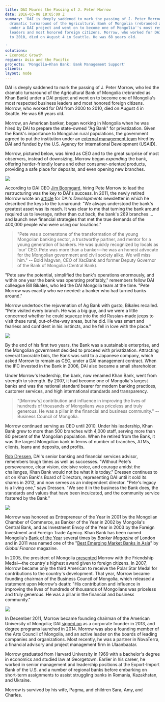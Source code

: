 ```yaml
---
title: DAI Mourns the Passing of J. Peter Morrow
date: 2016-03-08 18:05:00 Z
summary: 'DAI is deeply saddened to mark the passing of J. Peter Morrow, who led the
  dramatic turnaround of the Agricultural Bank of Mongolia (rebranded as Khan Bank)
  under a DAI project and went on to become one of Mongolia''s most respected business
  leaders and most honored foreign citizens. Morrow, who worked for DAI from 2000
  to 2010, died on August 4 in Seattle. He was 68 years old.

'
solutions:
- Economic Growth
regions: Asia and the Pacific
projects: 'Mongolia—Khan Bank: Bank Management Support'
clients: 
layout: node
---
```


DAI is deeply saddened to mark the passing of J. Peter Morrow, who led the dramatic turnaround of the Agricultural Bank of Mongolia (rebranded as Khan Bank) under a DAI project and went on to become one of Mongolia's most respected business leaders and most honored foreign citizens. Morrow, who worked for DAI from 2000 to 2010, died on August 4 in Seattle. He was 68 years old.

Morrow, an American banker, began working in Mongolia when he was hired by DAI to prepare the state-owned "Ag Bank" for privatization. Given the Bank's importance to Mongolian rural populations, the government agreed to put the institution under an [external management team][1] hired by DAI and funded by the U.S. Agency for International Development (USAID).

Morrow, pictured below, was hired as CEO and to the great surprise of most observers, instead of downsizing, Morrow began _expanding_ the bank, offering herder-friendly loans and other consumer-oriented products, providing a safe place for deposits, and even opening new branches.

![][2]

According to DAI CEO [Jim Boomgard][3], hiring Pete Morrow to lead the restructuring was the key to DAI's success. In 2011, the newly retired Morrow wrote an [article][4] for DAI's _Developments_ newsletter in which he described the keys to the turnaround: "We always understood the bank's greatest asset was its reach. It was clear to me that turning the bank around required us to leverage, rather than cut back, the bank's 269 branches … and launch new financial strategies that met the true demands of the 400,000 people who were using our locations."

> "Pete was a cornerstone of the transformation of the young Mongolian banking sector, a trustworthy partner, and mentor for a young generation of bankers. He was quickly recognized by locals as 'our' CEO. Pete was more than a banker—he was an honest advocate for the Mongolian government and civil society alike. We will miss him." -- Bold Magvan, CEO of XacBank and former Deputy Governor of the Bank of Mongolia (Central Bank).

"Pete saw the potential, simplified the bank's operations enormously, and within one year the bank was operating profitably," remembers fellow DAI colleague Bill Bikales, who led the DAI Mongolia team at the time. "Pete Morrow was exactly who we needed: a banker who had turned banks around."

Morrow undertook the rejuvenation of Ag Bank with gusto, Bikales recalled. "Pete visited every branch. He was a big guy, and we were a little concerned whether he could squeeze into the old Russian-made jeeps to visit these rural, out-of-the-way areas, but he did. He was smart and fearless and confident in his instincts, and he fell in love with the place."

![][5]

By the end of his first two years, the Bank was a sustainable enterprise, and the Mongolian government decided to proceed with privatization. Attracting several favorable bids, the Bank was sold to a Japanese company, which asked Morrow to remain as CEO, under a DAI management contract. When the IFC invested in the Bank in 2006, DAI also became a small shareholder.

Under Morrow's leadership, the bank, now renamed Khan Bank, went from strength to strength. By 2007, it had become one of Mongolia's largest banks and was the national standard bearer for modern banking practices, customer services, and high international standards and transparency.

> "[Morrow's] contribution and influence in improving the lives of hundreds of thousands of Mongolians was priceless and truly generous. He was a pillar in the financial and business community." -- Business Council of Mongolia.

Morrow continued serving as CEO until 2010. Under his leadership, Khan Bank grew to more than 500 branches with 4,000 staff, serving more than 80 percent of the Mongolian population. When he retired from the Bank, it was the largest Mongolian bank in terms of number of branches, ATMs, clients, loans and deposits, and profits.

[Rob Dressen][6], DAI's senior banking and financial services advisor, remembers tough times as well as successes. "Without Pete's perseverance, clear vision, decisive voice, and courage amidst the challenges, Khan Bank would not be what it is today." Dressen continues to sit on Khan Bank's Board of Directors, representing DAI until it sold its shares in 2012, and now serves as an independent director. "Pete's legacy is a living one," says Dressen. "We see it in the business the Bank does, the standards and values that have been inculcated, and the community service fostered by the Bank."

![][7]

Morrow was honored as Entrepreneur of the Year in 2001 by the Mongolian Chamber of Commerce, as Banker of the Year in 2002 by Mongolia's Central Bank, and as Investment Envoy of the Year in 2003 by the Foreign Investment and Foreign Trade Agency. Khan Bank has been named Mongolia's [Bank of the Year][8] several times by _Banker Magazine_ of London and in 2011 was named one of the "[Best Emerging Market Banks in Asia][9]" by _Global Finance_ magazine.

In 2005, the president of Mongolia [presented][10] Morrow with the Friendship Medal—the country's highest award given to foreign citizens. In 2007, Morrow became only the third American to receive the Polar Star Medal for contributions to the country's development. That year, Morrow became founding chairman of the Business Council of Mongolia, which released a statement upon Morrow's death: "His contribution and influence in improving the lives of hundreds of thousands of Mongolians was priceless and truly generous. He was a pillar in the financial and business community."

![][11]

In December 2011, Morrow became founding chairman of the American University of Mongolia; DAI [signed on][12] as a corporate founder in 2013, and degree programs launched in 2014. Morrow was also a founding member of the Arts Council of Mongolia, and an active leader on the boards of leading companies and organizations. Most recently, he was a partner in NovaTerra, a financial advisory and project management firm in Ulaanbaatar.

Morrow graduated from Harvard University in 1969 with a bachelor's degree in economics and studied law at Georgetown. Earlier in his career, he worked in senior management and leadership positions at the Export-Import Bank of the U.S. and a number of regional banks before embarking on short-term assignments to assist struggling banks in Romania, Kazakhstan, and Ukraine.

Morrow is survived by his wife, Pagma, and children Sara, Amy, and Charles.

[1]: /our-work/projects/mongolia-khan-bank-bank-management-support
[2]: /assets/images/news/morrow.jpg
[3]: /who-we-are/leadership/james-boomgard
[4]: /uploads/morrow-article.pdf
[5]: /assets/images/news/DAI-News-Morrow-photo-1.jpg
[6]: /who-we-are/our-team/rob-dressen
[7]: /assets/images/news/DAI-News-Morrow-photo-2.jpg
[8]: /news/khan-bank-named-2005-%E2%80%9Cbank-year%E2%80%9D
[9]: /news/once-near-collapse-khan-bank-named-global-finance-magazine-one-asia%E2%80%99s-best
[10]: /news/j-peter-morrow-ceo-khan-bank-mongolia-receives-prestigious-award-mongolian
[11]: /assets/images/news/Morrow-new.jpg
[12]: /news/dai-becomes-corporate-founder-american-university-mongolia
